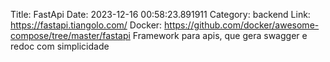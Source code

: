 Title: FastApi
Date: 2023-12-16 00:58:23.891911
Category: backend
Link: https://fastapi.tiangolo.com/
Docker: https://github.com/docker/awesome-compose/tree/master/fastapi
Framework para apis, que gera swagger e redoc com simplicidade
